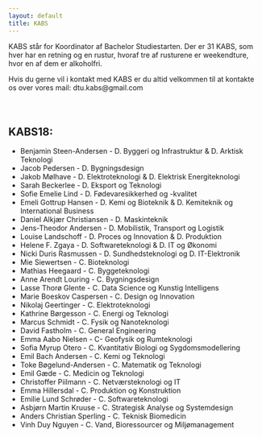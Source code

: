 ```yaml
---
layout: default
title: KABS
---
```


<p>KABS står for Koordinator af Bachelor Studiestarten. Der er 31 KABS, som hver har en retning og en rustur, hvoraf tre af rusturene er weekendture, hvor en af dem er alkoholfri. </p>
<p>Hvis du gerne vil i kontakt med KABS er du altid velkommen til at kontakte os over vores mail: dtu.kabs@gmail.com</p>

<h2>KABS18:</h2>
<ul>
  <li>Benjamin Steen-Andersen - D. Byggeri og Infrastruktur & D. Arktisk Teknologi</li>
  <li>Jacob Pedersen - D. Bygningsdesign</li>
  <li>Jakob Mølhave - D. Elektroteknologi & D. Elektrisk Energiteknologi</li>
  <li>Sarah Beckerlee - D. Eksport og Teknologi</li>
  <li>Sofie Emelie Lind - D. Fødevaresikkerhed og -kvalitet</li>
  <li>Emeli Gottrup Hansen - D. Kemi og Bioteknik & D. Kemiteknik og International Business</li>
  <li>Daniel Alkjær Christiansen - D. Maskinteknik</li>
  <li>Jens-Theodor Andersen - D. Mobilistik, Transport og Logistik</li>
  <li>Louise Landschoff - D. Proces og Innovation & D. Produktion</li>
  <li>Helene F. Zgaya - D. Softwareteknologi & D. IT og Økonomi</li>
  <li>Nicki Duris Rasmussen - D. Sundhedsteknologi og D. IT-Elektronik</li>
  <li>Mie Siewertsen - C. Bioteknologi</li>
  <li>Mathias Heegaard - C. Byggeteknologi</li>
  <li>Anne Arendt Louring - C. Bygningsdesign</li>
  <li>Lasse Thorø Glente - C. Data Science og Kunstig Intelligens</li>
  <li>Marie Boeskov Caspersen - C. Design og Innovation</li>
  <li>Nikolaj Geertinger - C. Elektroteknologi</li>
  <li>Kathrine Børgesson - C. Energi og Teknologi</li>
  <li>Marcus Schmidt - C. Fysik og Nanoteknologi</li>
  <li>David Fastholm - C. General Engineering</li>
  <li>Emma Aabo Nielsen - C- Geofysik og Rumteknologi</li>
  <li>Sofia Myrup Otero - C. Kvantitativ Biologi og Sygdomsmodellering</li>
  <li>Emil Bach Andersen - C. Kemi og Teknologi</li>
  <li>Toke Bøgelund-Andersen - C. Matematik og Teknologi</li>
  <li>Emil Gæde - C. Medicin og Teknologi</li>
  <li>Christoffer Piilmann - C. Netværsteknologi og IT</li>
  <li>Emma Hillersdal - C. Produktion og Konstruktion</li>
  <li>Emilie Lund Schrøder - C. Softwareteknologi</li>
  <li>Asbjørn Martin Kruuse - C. Strategisk Analyse og Systemdesign</li>
  <li>Anders Christian Sperling - C. Teknisk Biomedicin</li>
  <li>Vinh Duy Nguyen - C. Vand, Bioressourcer og Miljømanagement</li>
  
</ul>
